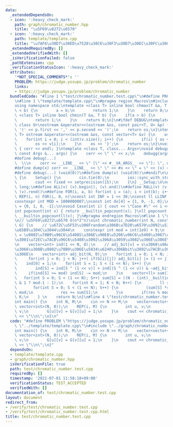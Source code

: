 ```yaml
---
data:
  _extendedDependsOn:
  - icon: ':heavy_check_mark:'
    path: graph/chromatic_number.hpp
    title: "\u5F69\u8272\u6570"
  - icon: ':heavy_check_mark:'
    path: template/template.cpp
    title: "\u7AF6\u30D7\u30ED\u7528\u30C6\u30F3\u30D7\u30EC\u30FC\u30C8"
  _extendedRequiredBy: []
  _extendedVerifiedWith: []
  _isVerificationFailed: false
  _pathExtension: cpp
  _verificationStatusIcon: ':heavy_check_mark:'
  attributes:
    '*NOT_SPECIAL_COMMENTS*': ''
    PROBLEM: https://judge.yosupo.jp/problem/chromatic_number
    links:
    - https://judge.yosupo.jp/problem/chromatic_number
  bundledCode: "#line 1 \"test/chromatic_number.test.cpp\"\n#define PROBLEM \"https://judge.yosupo.jp/problem/chromatic_number\"\
    \n#line 1 \"template/template.cpp\"\n#pragma region Macros\n#include <bits/stdc++.h>\n\
    using namespace std;\ntemplate <class T> inline bool chmax(T &a, T b) {\n    if(a\
    \ < b) {\n        a = b;\n        return 1;\n    }\n    return 0;\n}\ntemplate\
    \ <class T> inline bool chmin(T &a, T b) {\n    if(a > b) {\n        a = b;\n\
    \        return 1;\n    }\n    return 0;\n}\n#ifdef DEBUG\ntemplate <class T,\
    \ class U>\nostream &operator<<(ostream &os, const pair<T, U> &p) {\n    os <<\
    \ '(' << p.first << ',' << p.second << ')';\n    return os;\n}\ntemplate <class\
    \ T> ostream &operator<<(ostream &os, const vector<T> &v) {\n    os << '{';\n\
    \    for(int i = 0; i < (int)v.size(); i++) {\n        if(i) { os << ','; }\n\
    \        os << v[i];\n    }\n    os << '}';\n    return os;\n}\nvoid debugg()\
    \ { cerr << endl; }\ntemplate <class T, class... Args>\nvoid debugg(const T &x,\
    \ const Args &... args) {\n    cerr << \" \" << x;\n    debugg(args...);\n}\n\
    #define debug(...)                                                           \
    \  \\\n    cerr << __LINE__ << \" [\" << #__VA_ARGS__ << \"]: \", debugg(__VA_ARGS__)\n\
    #define dump(x) cerr << __LINE__ << \" \" << #x << \" = \" << (x) << endl\n#else\n\
    #define debug(...) (void(0))\n#define dump(x) (void(0))\n#endif\n\nstruct Setup\
    \ {\n    Setup() {\n        cin.tie(0);\n        ios::sync_with_stdio(false);\n\
    \        cout << fixed << setprecision(15);\n    }\n} __Setup;\n\nusing ll = long\
    \ long;\n#define ALL(v) (v).begin(), (v).end()\n#define RALL(v) (v).rbegin(),\
    \ (v).rend()\n#define FOR(i, a, b) for(int i = (a); i < int(b); i++)\n#define\
    \ REP(i, n) FOR(i, 0, n)\nconst int INF = 1 << 30;\nconst ll LLINF = 1LL << 60;\n\
    constexpr int MOD = 1000000007;\nconst int dx[4] = {1, 0, -1, 0};\nconst int dy[4]\
    \ = {0, 1, 0, -1};\n\nvoid Case(int i) { cout << \"Case #\" << i << \": \"; }\n\
    int popcount(int x) { return __builtin_popcount(x); }\nll popcount(ll x) { return\
    \ __builtin_popcountll(x); }\n#pragma endregion Macros\n#line 1 \"graph/chromatic_number.hpp\"\
    \n// \u5F69\u8272\u6570 O(n*2^n)\nint chromatic_number(int N, const vector<vector<int>>&\
    \ G) {\n    // \u672C\u5F53\u306Frandom\u306B\u7D20\u6570\u3092\u53D6\u3063\u305F\
    \u65B9\u304C\u3044\u3044\n    constexpr int mod = int(1e9) + 9;\n    // ind[S]\
    \ = \u9802\u70B9\u96C6\u5408S\u306E\u90E8\u5206\u96C6\u5408\u3067\u3042\u3063\u3066\
    \u3001\u72EC\u7ACB\u96C6\u5408\u3092\u306A\u3059\u3082\u306E\u306E\u500B\u6570\
    \n    vector<int> ind(1 << N, 0);\n    // adj_bit[v] = v\u3068\u96A3\u63A5\u3057\
    \u3066\u308B\u9802\u70B9\u306E\u5834\u6240\u306Bbit\u3092\u7ACB\u3066\u305F\u3082\
    \u306E\n    vector<int> adj_bit(N, 0);\n    for(int i = 0; i < N; i++) {\n   \
    \     for(int j = 0; j < N; j++) if(G[i][j]) adj_bit[i] |= (1 << j);\n    }\n\
    \    ind[0] = 1;\n    for(int S = 1; S < (1 << N); S++) {\n        int v = __builtin_ctz(S);\n\
    \        ind[S] = ind[S ^ (1 << v)] + ind[(S ^ (1 << v)) & ~adj_bit[v]];\n   \
    \     if(ind[S] >= mod) ind[S] -= mod;\n    }\n    vector<ll> sum(1 << N);\n \
    \   for(int S = 0; S < (1 << N); S++) sum[S] = ((N - (int)__builtin_popcount(S))\
    \ & 1 ? mod-1 : 1);\n    for(int K = 1; K < N; K++) {\n        ll res = 0;\n \
    \       for(int S = 0; S < (1 << N); S++) {\n            (sum[S] *= ind[S]) %=\
    \ mod;\n            res += sum[S];\n        }\n        if(res % mod > 0) return\
    \ K;\n    } \n    return N;\n}\n#line 4 \"test/chromatic_number.test.cpp\"\n\n\
    int main() {\n    int N, M;\n    cin >> N >> M;\n    vector<vector<int>> G(N,\
    \ vector<int>(N, 0));\n    REP(i, M) {\n        int u, v;\n        cin >> u >>\
    \ v;\n        G[u][v] = G[v][u] = 1;\n    }\n    cout << chromatic_number(N, G)\
    \ << \"\\n\";\n}\n"
  code: "#define PROBLEM \"https://judge.yosupo.jp/problem/chromatic_number\"\n#include\
    \ \"../template/template.cpp\"\n#include \"../graph/chromatic_number.hpp\"\n\n\
    int main() {\n    int N, M;\n    cin >> N >> M;\n    vector<vector<int>> G(N,\
    \ vector<int>(N, 0));\n    REP(i, M) {\n        int u, v;\n        cin >> u >>\
    \ v;\n        G[u][v] = G[v][u] = 1;\n    }\n    cout << chromatic_number(N, G)\
    \ << \"\\n\";\n}"
  dependsOn:
  - template/template.cpp
  - graph/chromatic_number.hpp
  isVerificationFile: true
  path: test/chromatic_number.test.cpp
  requiredBy: []
  timestamp: '2021-07-01 11:58:18+09:00'
  verificationStatus: TEST_ACCEPTED
  verifiedWith: []
documentation_of: test/chromatic_number.test.cpp
layout: document
redirect_from:
- /verify/test/chromatic_number.test.cpp
- /verify/test/chromatic_number.test.cpp.html
title: test/chromatic_number.test.cpp
---
```


